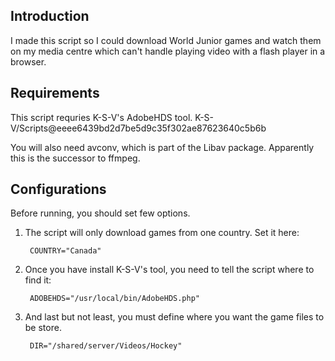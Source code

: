 Introduction
------------

I made this script so I could download World Junior games 
and watch them on my media centre which can't handle playing 
video with a flash player in a browser.

Requirements
------------

This script requries K-S-V's AdobeHDS tool. K-S-V/Scripts@eeee6439bd2d7be5d9c35f302ae87623640c5b6b

You will also need avconv, which is part of the Libav package. 
Apparently this is the successor to ffmpeg.

Configurations
-------------

Before running, you should set few options.

1. The script will only download games from one country. Set it here:

        COUNTRY="Canada"

2. Once you have install K-S-V's tool, you need to tell the script where to find it:

        ADOBEHDS="/usr/local/bin/AdobeHDS.php"

3. And last but not least, you must define where you want the game files to be store.

        DIR="/shared/server/Videos/Hockey"
